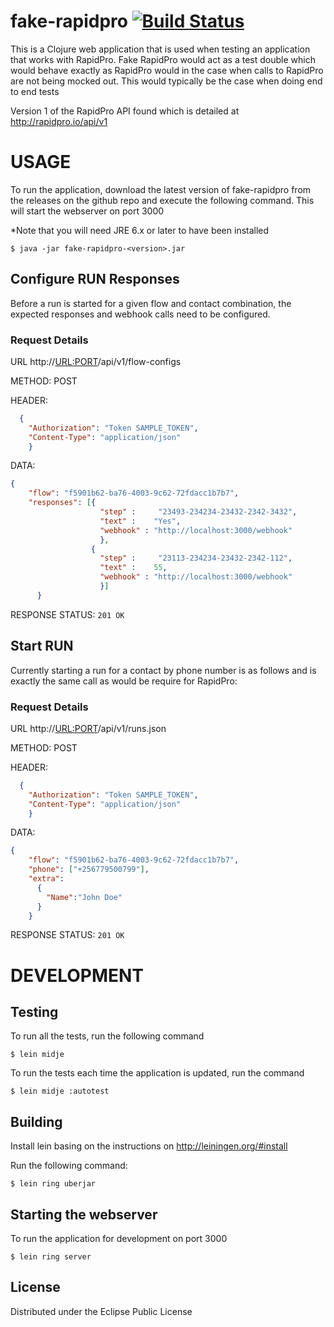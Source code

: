# fake-rapidpro [![Build Status](https://travis-ci.org/oloo/fake-rapidpro.svg)](https://travis-ci.org/oloo/fake-rapidpro)

This is a Clojure web application that is used when testing an application that works with RapidPro.
Fake RapidPro would act as a test double which would behave exactly as RapidPro would in the case when calls to RapidPro
are not being mocked out. This would typically be the case when doing end to end tests

Version 1 of the RapidPro API found which is detailed at http://rapidpro.io/api/v1

# USAGE

To run the application, download the latest version of fake-rapidpro from the releases on the github repo and execute the following command. This will start the webserver on port 3000

*Note that you will need JRE 6.x or later to have been installed

    $ java -jar fake-rapidpro-<version>.jar

## Configure RUN Responses

Before a run is started for a given flow and contact combination, the expected responses and webhook calls need  to be configured.

### Request Details

URL   http://<URL:PORT>/api/v1/flow-configs

METHOD: POST

HEADER:
```json
  {
    "Authorization": "Token SAMPLE_TOKEN",
    "Content-Type": "application/json"
    }
```

DATA:
```json
{
    "flow": "f5901b62-ba76-4003-9c62-72fdacc1b7b7",
    "responses": [{
                    "step" :     "23493-234234-23432-2342-3432",
                    "text" :    "Yes",
                    "webhook" : "http://localhost:3000/webhook"
                    },
                  {
                    "step" :     "23113-234234-23432-2342-112",
                    "text" :    55,
                    "webhook" : "http://localhost:3000/webhook"
                    }]
      }
```

RESPONSE STATUS: `201 OK`

## Start RUN

Currently starting a run for a contact by phone number is as follows and is exactly the same call as would be require for RapidPro:

### Request Details

URL   http://<URL:PORT>/api/v1/runs.json

METHOD: POST

HEADER:
```json
  {
    "Authorization": "Token SAMPLE_TOKEN",
    "Content-Type": "application/json"
    }
```

DATA:
```json
{
    "flow": "f5901b62-ba76-4003-9c62-72fdacc1b7b7",
    "phone": ["+256779500799"],
    "extra":
      {
        "Name":"John Doe"
      }
    }
  ```

RESPONSE STATUS: `201 OK`


# DEVELOPMENT

## Testing
To run all the tests, run the following command

    $ lein midje

To run the tests each time the application is updated, run the command

    $ lein midje :autotest

## Building

Install lein basing on the instructions on http://leiningen.org/#install

Run the following command:

    $ lein ring uberjar

## Starting the webserver

To run the application for development on port 3000

    $ lein ring server

## License

Distributed under the Eclipse Public License
